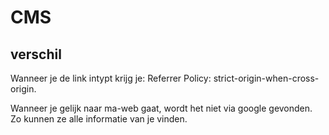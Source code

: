 # CMS

## verschil

Wanneer je de link intypt krijg je:
Referrer Policy: strict-origin-when-cross-origin.

Wanneer je gelijk naar ma-web gaat, 
wordt het niet via google gevonden.
Zo kunnen ze alle informatie van je vinden.


